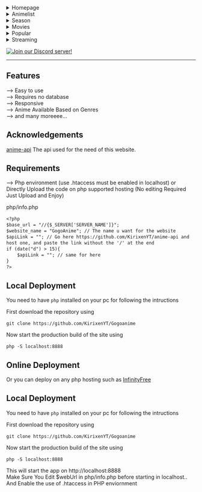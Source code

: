 <details>
<summary>Homepage</summary>
<p align="center">
  <img src="./readmeimage/homepage.png" alt="Homepage" width="80%">
</p>
</details>

<details>
<summary>Animelist</summary>
<p align="center">
  <img src="./readmeimage/animelist.png" alt="list" width="80%">
</p>
</details>

<details>
<summary>Season</summary>
<p align="center">
  <img src="./readmeimage/Newseason.png" alt="season" width="80%">
</p>
</details>

<details>
<summary>Movies</summary>
<p align="center">
  <img src="./readmeimage/movies.png" alt="movies" width="80%">
</p>
</details>

<details>
<summary>Popular</summary>
<p align="center">
  <img src="./readmeimage/Popular.png" alt="popular" width="80%">
</p>
</details>

<details>
<summary>Streaming</summary>
<p align="center">
  <img src="./readmeimage/streaming.png" alt="streaming" width="80%">
</p>
</details>

[![Join our Discord server!](https://invidget.switchblade.xyz/BgTWqFnEss)](https://discord.gg/BgTWqFnEss)
<hr/>


## Features 
--> Easy to use <br>
--> Requires no database<br>
--> Responsive<br>
--> Anime Available Based on Genres<br>
--> and many moreeee...

## Acknowledgements

[anime-api](https://github.com/kirixenyt/anime-api) The api used for the need of this website. 

## Requirements
--> Php environment (use .htaccess must be enabled in localhost) or Directly Upload the code on php supported hosting (No editing Required Just Upload and Enjoy)

php/info.php
```
<?php 
$base_url = "//{$_SERVER['SERVER_NAME']}";
$website_name = "GogoAnime"; // The name u want for the website
$apiLink = ""; // Go here https://github.com/KirixenYT/anime-api and host one, and paste the link without the '/' at the end
if (date("d") > 15){
    $apiLink = ""; // same for here
}
?>
```

## Local Deployment

You need to have `php` installed on your pc for following the intructions

First download the repository using
```
git clone https://github.com/KirixenYT/Gogoanime
```

Now start the production build of the site using
```
php -S localhost:8888
```

## Online Deployment

Or you can deploy on any php hosting such as <a href="https://www.infinityfree.net/">InfinityFree</a>

## Local Deployment

You need to have `php` installed on your pc for following the intructions

First download the repository using
```
git clone https://github.com/KirixenYT/Gogoanime
```

Now start the production build of the site using
```
php -S localhost:8888
```

This will start the app on http://localhost:8888 <br>
Make Sure You Edit $webUrl in php/info.php before starting in localhost.. <br>
And Enable the use of .htaccess in PHP enviornment
